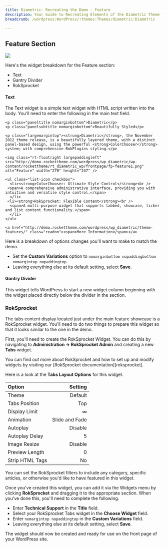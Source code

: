 ```yaml
---
title: Diametric: Recreating the Demo - Feature
description: Your Guide to Recreating Elements of the Diametric Theme for WordPress
breadcrumb: /wordpress:WordPress/!themes:Themes/diametric:Diametric

---
```


Feature Section
-----
![][demo3]

Here's the widget breakdown for the Feature section:

* Text
* Gantry Divider
* RokSprocket

#### Text
The Text widget is a simple text widget with HTML script written into the body. You'll need to enter the following in the main text field.

~~~
<p class="paneltitle nomarginbottom">Diametric</p>
<p class="panelsubtitle nomarginbottom">Beautifully Styled</p>

<p class="largemargintop"><strong>Diametric</strong>, the November 2012 theme release, is a beautifully layered theme, with a distinct panel-based design, using the powerful <strong>ColorChooser</strong> system; with comprehensive RokPlugins styling.</p>

<img class="rt-floatright largepaddingleft" src="http://demo.rockettheme.com/wordpress/wp_diametric/wp-content/rockettheme/rt_diametric_wp/frontpage/fp-feature1.png" alt="Feature" width="270" height="247" />

<ul class="list-icon checkbox">
  <li><strong>ColorChooser: Ultimate Style Control</strong><br />
 <span>A comprehensive administrative interface, providing you with intuitive and versatile style control.</span>
  </li>
 <li><strong>RokSprocket: Flexible Content</strong><br />
  <span>A multi-purpose widget that supports tabbed, showcase, ticker and list content functionality.</span>
  </li>
</ul>

<a href="http://demo.rockettheme.com/wordpress/wp_diametric/theme-features/" class="readon"><span>More Information</span></a>
~~~

Here is a breakdown of options changes you'll want to make to match the demo.

* Set the **Custom Variations** option to `nomarginbottom nopaddingbottom nomargintop nopaddingtop`.
* Leaving everything else at its default setting, select **Save**.

#### Gantry Divider
This widget tells WordPress to start a new widget column beginning with the widget placed directly below the divider in the section.

### RokSprocket
The tabs content display located just under the main feature showcase is a RokSprocket widget. You'll need to do two things to prepare this widget so that it looks similar to the one in the demo.

First, you'll need to create the RokSprocket Widget. You can do this by navigating to **Administration -> RokSprocket Admin** and creating a new **Tabs** widget. 

You can find out more about RokSprocket and how to set up and modify widgets by visiting our [RokSprocket documentation][roksprocket].

Here is a look at the **Tabs Layout Options** for this widget.

| Option          |        Setting |  
| :-------------- | -------------: |  
| Theme           |        Default |  
| Tabs Position   |            Top |  
| Display Limit   |              ∞ |  
| Animation       | Slide and Fade |  
| Autoplay        |        Disable |  
| Autoplay Delay  |              5 |  
| Image Resize    |        Disable |  
| Preview Length  |              0 |  
| Strip HTML Tags |             No |  

You can set the RokSprocket filters to include any category, specific articles, or otherwise you'd like to have featured in this widget.

Once you've created this widget, you can add it via the Widgets menu by clicking **RokSprocket** and dragging it to the appropriate section. When you've done this, you'll need to complete the following.

* Enter **Technical Support** in the **Title** field.
* Select your RokSprocket Tabs widget in the **Choose Widget** field.
* Enter `nomargintop nopaddingtop` in the **Custom Variations** field.
* Leaving everything else at its default setting, select **Save**.

The widget should now be created and ready for use on the front page of your WordPress site.

[demo3]: assets/demo_4.jpeg